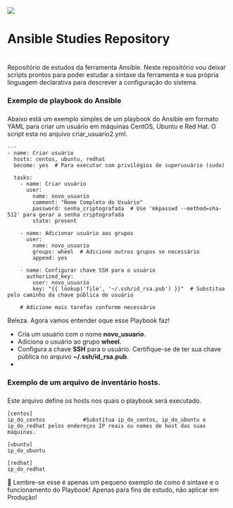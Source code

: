 ![](https://i0.wp.com/blog.knoldus.com/wp-content/uploads/2017/10/ansible_logo.png?fit=1800%2C514&ssl=1)
# Ansible Studies Repository<h1>
Repositório de estudos da ferramenta Ansible. Neste repositório vou deixar scripts prontos para poder estudar a sintaxe da ferramenta e sua própria linguagem declarativa para descrever a configuração do sistema.

### Exemplo de playbook do Ansible <h3>
Abaixo está um exemplo simples de um playbook do Ansible em formato YAML para criar um usuário em máquinas CentOS, Ubuntu e Red Hat. O script esta no arquivo criar_usuario2.yml.

~~~YML
---
- name: Criar usuário
  hosts: centos, ubuntu, redhat
  become: yes  # Para executar com privilégios de superusuário (sudo)

  tasks:
    - name: Criar usuário
      user:
        name: novo_usuario
        comment: "Nome Completo do Usuário"
        password: senha_criptografada  # Use 'mkpasswd --method=sha-512' para gerar a senha criptografada
        state: present

    - name: Adicionar usuário aos grupos
      user:
        name: novo_usuario
        groups: wheel  # Adicione outros grupos se necessário
        append: yes

    - name: Configurar chave SSH para o usuário
      authorized_key:
        user: novo_usuario
        key: "{{ lookup('file', '~/.ssh/id_rsa.pub') }}"  # Substitua pelo caminho da chave pública do usuário

    # Adicione mais tarefas conforme necessário
~~~~

Beleza. Agora vamos entender oque esse Playbook faz! 

* Cria um usuário com o nome **novo_usuario**.
* Adiciona o usuário ao grupo **wheel**.
* Configura a chave **SSH** para o usuário. Certifique-se de ter sua chave pública no arquivo **~/.ssh/id_rsa.pub**.
* 
### Exemplo de um arquivo de inventário hosts.<h3>
Este arquivo define os hosts nos quais o playbook será executado.
~~~YML
[centos]
ip_do_centos            #Substitua ip_do_centos, ip_do_ubuntu e ip_do_redhat pelos endereços IP reais ou nomes de host das suas máquinas. 

[ubuntu]
ip_do_ubuntu

[redhat]
ip_do_redhat

~~~
💾 Lembre-se esse é apenas um pequeno exemplo de como é sintaxe e o funcionamento do Playbook! Apenas para fins de estudo, não aplicar em Produção!
